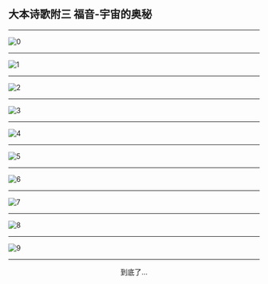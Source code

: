
## 大本诗歌附三 福音-宇宙的奥秘
        
<div id="aplayer0"></div>

<div id="aplayer1"></div>

<div id="aplayer2"></div>

---

<img alt="0" data-original="/data/d0782/0">

---

<img alt="1" data-original="/data/d0782/1">

---

<img alt="2" data-original="/data/d0782/2">

---

<img alt="3" data-original="/data/d0782/3">

---

<img alt="4" data-original="/data/d0782/4">

---

<img alt="5" data-original="/data/d0782/5">

---

<img alt="6" data-original="/data/d0782/6">

---

<img alt="7" data-original="/data/d0782/7">

---

<img alt="8" data-original="/data/d0782/8">

---

<img alt="9" data-original="/data/d0782/9">

---

<p style="text-align: center">到底了...</p>

<script src="/js/dist-view.js"></script>

<script>
MAIN.id = 'd0782';
        
const ap0 = new APlayer({
    container: document.getElementById('aplayer0'),
    volume: 1,
    loop: 'none',
    preload: 'none',
    audio: [{
        name: '大本诗歌附3.mp3',
        artist: '大本诗歌',
        url: 'https://res.wx.qq.com/voice/getvoice?mediaid=MzI0NTk3MDM5M18yMjQ3NDk4Nzc2',
        cover: '/favicon'
    }]
});
const ap1 = new APlayer({
    container: document.getElementById('aplayer1'),
    volume: 1,
    loop: 'none',
    preload: 'none',
    audio: [{
        name: '大本诗歌附3第一节领唱.mp3',
        artist: '大本诗歌',
        url: 'https://res.wx.qq.com/voice/getvoice?mediaid=MzI0NTk3MDM5M18yMjQ3NDk4Nzc3',
        cover: '/favicon'
    }]
});
const ap2 = new APlayer({
    container: document.getElementById('aplayer2'),
    volume: 1,
    loop: 'none',
    preload: 'none',
    audio: [{
        name: '大本诗歌附3教唱版.mp3',
        artist: '大本诗歌',
        url: 'https://res.wx.qq.com/voice/getvoice?mediaid=MzI0NTk3MDM5M18yMjQ3NDk4Nzc4',
        cover: '/favicon'
    }]
});
</script>
